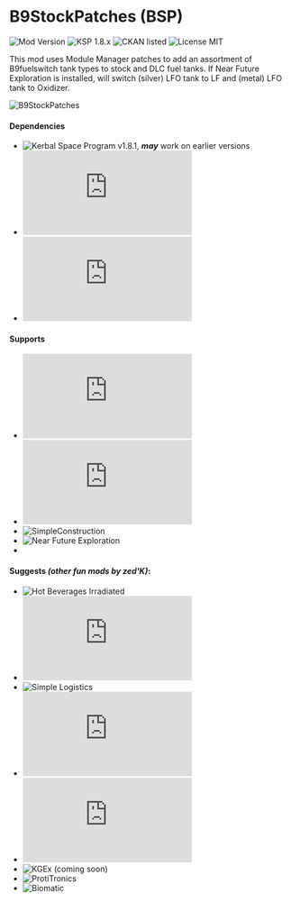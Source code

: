 <!-- Readme.md v1.1.1.1
B9StockPatches (BSP)
created: 23 Sep 2019
updated: 03 Feb 2020 -->

<!-- Download on SpaceDock or Github or Curseforge. Also available on CKAN. -->

# B9StockPatches (BSP)
![Mod Version](https://img.shields.io/github/v/release/zer0Kerbal/B9StockPatches?include_prereleases)
![KSP 1.8.x](https://img.shields.io/badge/KSP%20version-1.8.x-66ccff.svg?style=flat-square)
![CKAN listed](https://img.shields.io/badge/CKAN-Indexed-brightgreen.svg)
![License MIT](https://img.shields.io/badge/license-MIT-red)

 This mod uses Module Manager patches to add an assortment of B9fuelswitch tank types to stock and DLC fuel tanks. If Near Future Exploration is installed, will switch (silver) LFO tank to LF and (metal) LFO tank to Oxidizer.

![B9StockPatches](http://www.camera-m.com/img/placeholder-image-wide.png)

#### Dependencies
 - ![Kerbal Space Program](https://kerbalspaceprogram.com) v1.8.1, ***may*** work on earlier versions
 - ![Module Manager](http://forum.kerbalspaceprogram.com/index.php?/topic/50533-105-*)
 - ![B9PartSwitcher](http://forum.kerbalspaceprogram.com/index.php?showtopic=140541)

#### Supports
- ![Community Resource Pack](https://forum.kerbalspaceprogram.com/index.php?/topic/166314-131-*)
- ![Kerbal Change Log](https://forum.kerbalspaceprogram.com/index.php?/topic/179207-*)
- ![SimpleConstruction]()
- ![Near Future Exploration]()
- ![]()


#### Suggests *(other fun mods by zed'K)*:
- ![Hot Beverages Irradiated](https://github.com/zer0Kerbal/HotBeverageIrradiated)
- ![On Demand Fuel Cells Refueled](https://forum.kerbalspaceprogram.com/index.php?/topic/187625-*)
- ![Simple Logistics]()
- ![Field Training Lab (FTL)](https://forum.kerbalspaceprogram.com/index.php?/topic/188841-171-*)
- ![Field Training Facility (FTF)](https://forum.kerbalspaceprogram.com/index.php?/topic/188841-171-*)
- ![KGEx (coming soon)]()
- ![ProtiTronics]()
- ![Biomatic]()

<!--
This readme is
CC BY-NC-SA-4.0 by
zer0Kerbal-->

